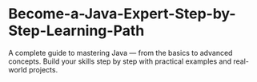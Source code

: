 <h1 style: color= red>Become-a-Java-Expert-Step-by-Step-Learning-Path</h1>

A complete guide to mastering Java — from the basics to advanced concepts. Build your skills step by step with practical examples and real-world projects.
